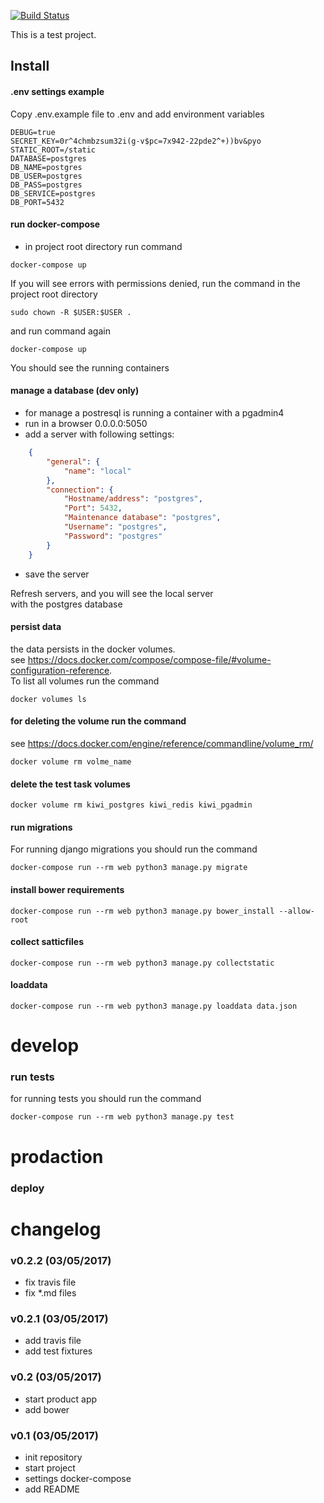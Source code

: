 [![Build Status](https://travis-ci.org/audiua/django_test_task.svg?branch=master)](https://travis-ci.org/audiua/django_test_task)

This is a test project.

## Install

#### .env settings example
Copy .env.example file to .env and add environment variables

```commandline
DEBUG=true
SECRET_KEY=0r^4chmbzsum32i(g-v$pc=7x942-22pde2^+))bv&pyo
STATIC_ROOT=/static
DATABASE=postgres
DB_NAME=postgres
DB_USER=postgres
DB_PASS=postgres
DB_SERVICE=postgres
DB_PORT=5432
```

#### run docker-compose
+ in project root directory run command 
```commandline
docker-compose up
```
If you will see errors with permissions denied, run the command in the project root directory
```commandline
sudo chown -R $USER:$USER .
```
and run command again
```commandline
docker-compose up
```
You should see the running containers

#### manage a database (dev only)
+ for manage a postresql is running a container with a pgadmin4
+ run in a browser 0.0.0.0:5050
+ add a server with following settings:
```json
    {
        "general": {
            "name": "local"
        },
        "connection": {
            "Hostname/address": "postgres",
            "Port": 5432,
            "Maintenance database": "postgres",
            "Username": "postgres",
            "Password": "postgres"
        }
    }
```
+ save the server

Refresh servers, and you will see the local server  
with the postgres database

#### persist data
the data persists in the docker volumes.  
see https://docs.docker.com/compose/compose-file/#volume-configuration-reference.  
To list all volumes run the command
```commandline
docker volumes ls
```
#### for deleting the volume run the command
see https://docs.docker.com/engine/reference/commandline/volume_rm/  
```commandline
docker volume rm volme_name
```
#### delete the test task volumes
```commandline
docker volume rm kiwi_postgres kiwi_redis kiwi_pgadmin
```
#### run migrations
For running django migrations you should run the command
```commandline
docker-compose run --rm web python3 manage.py migrate
```
#### install bower requirements
```commandline
docker-compose run --rm web python3 manage.py bower_install --allow-root
```
#### collect satticfiles
```commandline
docker-compose run --rm web python3 manage.py collectstatic
```
#### loaddata
```commandline
docker-compose run --rm web python3 manage.py loaddata data.json
```
# develop

### run tests
for running tests you should run the command
```commandline
docker-compose run --rm web python3 manage.py test
```

# prodaction
### deploy


# changelog
### v0.2.2 (03/05/2017)
+ fix travis file
+ fix *.md files

### v0.2.1 (03/05/2017)
+ add travis file
+ add test fixtures

### v0.2 (03/05/2017)
+ start product app
+ add bower

### v0.1 (03/05/2017)
+ init repository
+ start project
+ settings docker-compose
+ add README